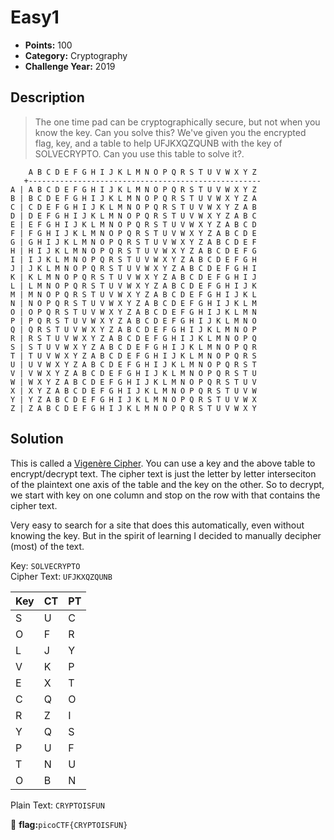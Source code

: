 # Easy1
* **Points:** 100
* **Category:** Cryptography
* **Challenge Year:** 2019

## Description
> The one time pad can be cryptographically secure, but not when you know the key. Can you solve this? 
> We've given you the encrypted flag, key, and a table to help UFJKXQZQUNB with the key of SOLVECRYPTO. 
> Can you use this table to solve it?.
> 


```
    A B C D E F G H I J K L M N O P Q R S T U V W X Y Z 
   +----------------------------------------------------
A | A B C D E F G H I J K L M N O P Q R S T U V W X Y Z
B | B C D E F G H I J K L M N O P Q R S T U V W X Y Z A
C | C D E F G H I J K L M N O P Q R S T U V W X Y Z A B
D | D E F G H I J K L M N O P Q R S T U V W X Y Z A B C
E | E F G H I J K L M N O P Q R S T U V W X Y Z A B C D
F | F G H I J K L M N O P Q R S T U V W X Y Z A B C D E
G | G H I J K L M N O P Q R S T U V W X Y Z A B C D E F
H | H I J K L M N O P Q R S T U V W X Y Z A B C D E F G
I | I J K L M N O P Q R S T U V W X Y Z A B C D E F G H
J | J K L M N O P Q R S T U V W X Y Z A B C D E F G H I
K | K L M N O P Q R S T U V W X Y Z A B C D E F G H I J
L | L M N O P Q R S T U V W X Y Z A B C D E F G H I J K
M | M N O P Q R S T U V W X Y Z A B C D E F G H I J K L
N | N O P Q R S T U V W X Y Z A B C D E F G H I J K L M
O | O P Q R S T U V W X Y Z A B C D E F G H I J K L M N
P | P Q R S T U V W X Y Z A B C D E F G H I J K L M N O
Q | Q R S T U V W X Y Z A B C D E F G H I J K L M N O P
R | R S T U V W X Y Z A B C D E F G H I J K L M N O P Q
S | S T U V W X Y Z A B C D E F G H I J K L M N O P Q R
T | T U V W X Y Z A B C D E F G H I J K L M N O P Q R S
U | U V W X Y Z A B C D E F G H I J K L M N O P Q R S T
V | V W X Y Z A B C D E F G H I J K L M N O P Q R S T U
W | W X Y Z A B C D E F G H I J K L M N O P Q R S T U V
X | X Y Z A B C D E F G H I J K L M N O P Q R S T U V W
Y | Y Z A B C D E F G H I J K L M N O P Q R S T U V W X
Z | Z A B C D E F G H I J K L M N O P Q R S T U V W X Y
```


## Solution

This is called a <a href="https://www.youtube.com/watch?v=SkJcmCaHqS0">Vigenère Cipher</a>. You can use a key and the above table to encrypt/decrypt text.
The cipher text is just the letter by letter interseciton of the plaintext one axis of the table and the key on the other. 
So to decrypt, we start with key on one column and stop on the row with that contains the cipher text. 

Very easy to search for a site that does this automatically, even without knowing the key. But in the spirit of learning I decided to manually decipher (most) of the text. 

Key: `SOLVECRYPTO` <br>
Cipher Text: `UFJKXQZQUNB`

|Key|CT|PT|
|--|--|--|
|S|U|C| 
|O|F|R|
|L|J|Y|
|V|K|P| 
|E|X|T|
|C|Q|O| 
|R|Z|I| 
|Y|Q|S|
|P|U|F| 
|T|N|U|
|O|B|N|

Plain Text: `CRYPTOISFUN`

 :black_flag: **flag:**`picoCTF{CRYPTOISFUN}`